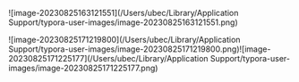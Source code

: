 ![image-20230825163121551](/Users/ubec/Library/Application Support/typora-user-images/image-20230825163121551.png)





![image-20230825171219800](/Users/ubec/Library/Application Support/typora-user-images/image-20230825171219800.png)![image-20230825171225177](/Users/ubec/Library/Application Support/typora-user-images/image-20230825171225177.png)